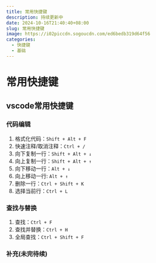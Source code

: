 ```yaml
---
title: 常用快捷键
description: 持续更新中
date: 2024-10-16T21:40:40+08:00
slug: 常用快捷键
image: https://i02piccdn.sogoucdn.com/ed6bedb319d64f56
categories:
  - 快捷键
  - 基础
---
```


# 常用快捷键

## vscode常用快捷键
### 代码编辑
1. 格式化代码：`Shift + Alt + F`
2. 快速注释/取消注释：`Ctrl + /`
3. 向下复制一行：`Shift + Alt + ↓`
4. 向上复制一行：`Shift + Alt + ↑`
5. 向下移动一行：`Alt + ↓`
6. 向上移动一行: `Alt + ↑`
7. 删除一行：`Ctrl + Shift + K`
8. 选择当前行：`Ctrl + L`
### 查找与替换
1. 查找：`Ctrl + F`
2. 查找并替换：`Ctrl + H`
3. 全局查找：`Ctrl + Shift + F`
### 补充(未完待续)
